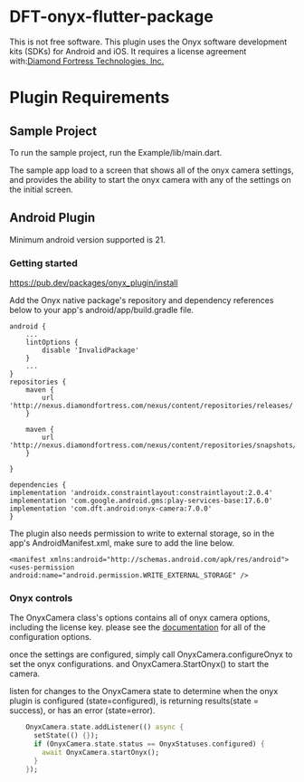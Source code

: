 # DFT-onyx-flutter-package

This is not free software. This plugin uses the Onyx software development kits (SDKs) for Android and iOS. It requires a license agreement with:[Diamond Fortress Technologies, Inc.](https://diamondfortress.com/)

# Plugin Requirements

## Sample Project

To run the sample project, run the Example/lib/main.dart.

The sample app load to a screen that shows all of the onyx camera settings, and  provides the ability to start the onyx camera with any of the settings on the initial screen.

## Android Plugin

Minimum android version supported is 21.


### Getting started
https://pub.dev/packages/onyx_plugin/install

Add the Onyx native package's repository and dependency references below to your app's android/app/build.gradle file.

```
android {
    ...
    lintOptions {
        disable 'InvalidPackage'
    }
    ...
}
repositories {
    maven {
        url 'http://nexus.diamondfortress.com/nexus/content/repositories/releases/'
    }

    maven {
        url 'http://nexus.diamondfortress.com/nexus/content/repositories/snapshots/'
    }

}

dependencies {
implementation 'androidx.constraintlayout:constraintlayout:2.0.4'
implementation 'com.google.android.gms:play-services-base:17.6.0'
implementation 'com.dft.android:onyx-camera:7.0.0'
}
```

The plugin also needs permission to write to external storage, so in the app's AndroidManifest.xml, make sure to add the line below.

```
<manifest xmlns:android="http://schemas.android.com/apk/res/android">
<uses-permission android:name="android.permission.WRITE_EXTERNAL_STORAGE" />
```

### Onyx controls

The OnyxCamera class's options contains all of onyx camera options, including the license key.  please see the [documentation](https://pub.dev/documentation/onyx_plugin/latest/onyx/OnyxOptions-class.html) for all of the configuration options.

once the settings are configured, simply call OnyxCamera.configureOnyx to set the onyx configurations.  and OnyxCamera.StartOnyx() to start the camera.

listen for changes to the OnyxCamera state to determine when the onyx plugin is configured (state=configured), is returning results(state = success), or has an error (state=error).

```dart
    OnyxCamera.state.addListener(() async {
      setState(() {});
      if (OnyxCamera.state.status == OnyxStatuses.configured) {
        await OnyxCamera.startOnyx();
      }
    });
```

